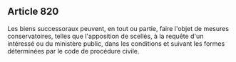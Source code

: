 Article 820
----
Les biens successoraux peuvent, en tout ou partie, faire l'objet de mesures
conservatoires, telles que l'apposition de scellés, à la requête d'un intéressé
ou du ministère public, dans les conditions et suivant les formes déterminées
par le code de procédure civile.
